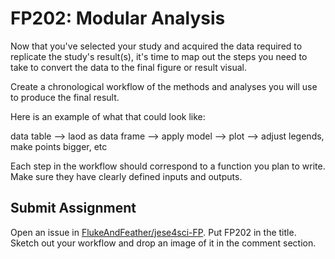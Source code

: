 # FP202: Modular Analysis

Now that you've selected your study and acquired the data required to replicate the study's result(s), it's time to map out the steps you need to take to convert the data to the final figure or result visual. 

Create a chronological workflow of the methods and analyses you will use to produce the final result. 

Here is an example of what that could look like:  

data table --> laod as data frame --> apply model --> plot --> adjust legends, make points bigger, etc   

Each step in the workflow should correspond to a function you plan to write. Make sure they have clearly defined inputs and outputs.

## Submit Assignment
Open an issue in [FlukeAndFeather/jese4sci-FP](https://github.com/FlukeAndFeather/jese4sci-FP). Put FP202 in the title. Sketch out your workflow and drop an image of it in the comment section. 

